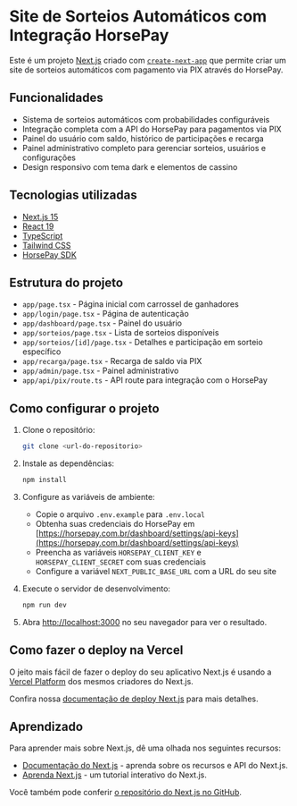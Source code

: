 # Site de Sorteios Automáticos com Integração HorsePay

Este é um projeto [Next.js](https://nextjs.org/) criado com [`create-next-app`](https://github.com/vercel/next.js/tree/canary/packages/create-next-app) que permite criar um site de sorteios automáticos com pagamento via PIX através do HorsePay.

## Funcionalidades

- Sistema de sorteios automáticos com probabilidades configuráveis
- Integração completa com a API do HorsePay para pagamentos via PIX
- Painel do usuário com saldo, histórico de participações e recarga
- Painel administrativo completo para gerenciar sorteios, usuários e configurações
- Design responsivo com tema dark e elementos de cassino

## Tecnologias utilizadas

- [Next.js 15](https://nextjs.org/)
- [React 19](https://reactjs.org/)
- [TypeScript](https://www.typescriptlang.org/)
- [Tailwind CSS](https://tailwindcss.com/)
- [HorsePay SDK](https://horsepay.com.br/docs)

## Estrutura do projeto

- `app/page.tsx` - Página inicial com carrossel de ganhadores
- `app/login/page.tsx` - Página de autenticação
- `app/dashboard/page.tsx` - Painel do usuário
- `app/sorteios/page.tsx` - Lista de sorteios disponíveis
- `app/sorteios/[id]/page.tsx` - Detalhes e participação em sorteio específico
- `app/recarga/page.tsx` - Recarga de saldo via PIX
- `app/admin/page.tsx` - Painel administrativo
- `app/api/pix/route.ts` - API route para integração com o HorsePay

## Como configurar o projeto

1. Clone o repositório:
   ```bash
   git clone <url-do-repositorio>
   ```

2. Instale as dependências:
   ```bash
   npm install
   ```

3. Configure as variáveis de ambiente:
   - Copie o arquivo `.env.example` para `.env.local`
   - Obtenha suas credenciais do HorsePay em [https://horsepay.com.br/dashboard/settings/api-keys](https://horsepay.com.br/dashboard/settings/api-keys)
   - Preencha as variáveis `HORSEPAY_CLIENT_KEY` e `HORSEPAY_CLIENT_SECRET` com suas credenciais
   - Configure a variável `NEXT_PUBLIC_BASE_URL` com a URL do seu site

4. Execute o servidor de desenvolvimento:
   ```bash
   npm run dev
   ```

5. Abra [http://localhost:3000](http://localhost:3000) no seu navegador para ver o resultado.

## Como fazer o deploy na Vercel

O jeito mais fácil de fazer o deploy do seu aplicativo Next.js é usando a [Vercel Platform](https://vercel.com/new?utm_medium=default-template&filter=next.js&utm_source=create-next-app&utm_campaign=create-next-app-readme) dos mesmos criadores do Next.js.

Confira nossa [documentação de deploy Next.js](https://nextjs.org/docs/deployment) para mais detalhes.

## Aprendizado

Para aprender mais sobre Next.js, dê uma olhada nos seguintes recursos:

- [Documentação do Next.js](https://nextjs.org/docs) - aprenda sobre os recursos e API do Next.js.
- [Aprenda Next.js](https://nextjs.org/learn) - um tutorial interativo do Next.js.

Você também pode conferir [o repositório do Next.js no GitHub](https://github.com/vercel/next.js/).